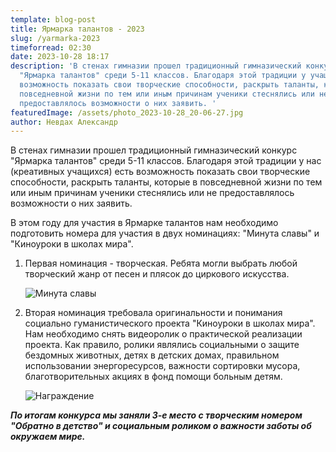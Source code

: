 ```yaml
---
template: blog-post
title: Ярмарка талантов - 2023
slug: /yarmarka-2023
timeforread: 02:30
date: 2023-10-28 18:17
description: 'В стенах гимназии прошел традиционный гимназический конкурс
  "Ярмарка талантов" среди 5-11 классов. Благодаря этой традиции у учащихся есть
  возможность показать свои творческие способности, раскрыть таланты, которые в
  повседневной жизни по тем или иным причинам ученики стеснялись или не
  предоставлялось возможности о них заявить. '
featuredImage: /assets/photo_2023-10-28_20-06-27.jpg
author: Невдах Александр
---
```

В стенах гимназии прошел традиционный гимназический конкурс "Ярмарка талантов" среди 5-11 классов. Благодаря этой традиции у нас (креативных учащихся) есть возможность показать свои творческие способности, раскрыть таланты, которые в повседневной жизни по тем или иным причинам ученики стеснялись или не предоставлялось возможности о них заявить.

В этом году для участия в Ярмарке талантов нам необходимо подготовить номера для участия в двух номинациях: "Минута славы" и "Киноуроки в школах мира".

1. Первая номинация - творческая. Ребята могли выбрать любой творческий жанр от песен и плясок до циркового искусства.

   ![Минута славы](/assets/photo_2024-03-26_10-23-22.jpg "Минута славы")
2. Вторая номинация требовала оригинальности и понимания социально гуманистического проекта "Киноуроки в школах мира". Нам необходимо снять видеоролик о практической реализации проекта. Как правило, ролики являлись социальными о защите бездомных животных, детях в детских домах, правильном использовании энергоресурсов, важности сортировки мусора, благотворительных акциях в фонд помощи больным детям.

   ![Награждение](/assets/изображение_viber_2023-10-30_10-51-39-936.jpg "Награждение")

***По итогам конкурса мы заняли 3-е место с творческим номером "Обратно в детство" и социальным роликом о важности заботы об окружаем мире.***

<script src="https://cdn.commoninja.com/sdk/latest/commonninja.js" defer></script>

<div class="commonninja_component pid-829757c7-2b23-46ff-ad85-98e35f69c173"></div>
